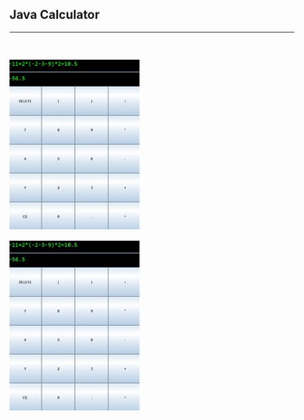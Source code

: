 ## Java Calculator
---

<br>
<br>

<img src="img/1.jpg"  width="230" height="300">
 
<br>
<br>
<img src="img/2.jpg"  width="230" height="300">
 